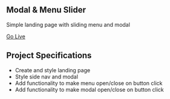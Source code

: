 ## Modal & Menu Slider

Simple landing page with sliding menu and modal

[Go Live](https://a-modal-menu-slider.netlify.app/)

## Project Specifications

- Create and style landing page
- Style side nav and modal
- Add functionality to make menu open/close on button click
- Add functionality to make modal open/close on button click
